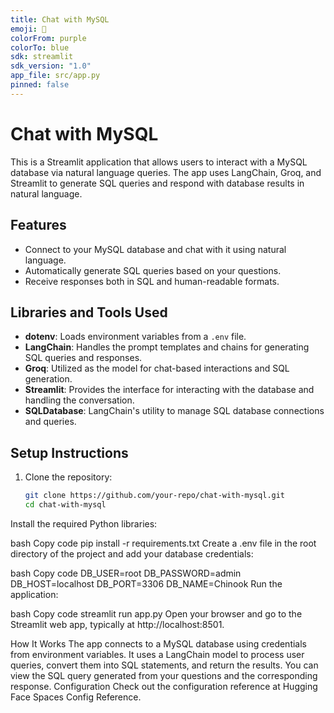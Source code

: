 ```yaml
---
title: Chat with MySQL
emoji: 💬
colorFrom: purple
colorTo: blue
sdk: streamlit
sdk_version: "1.0"
app_file: src/app.py
pinned: false
---
```


# Chat with MySQL

This is a Streamlit application that allows users to interact with a MySQL database via natural language queries. The app uses LangChain, Groq, and Streamlit to generate SQL queries and respond with database results in natural language.

## Features
- Connect to your MySQL database and chat with it using natural language.
- Automatically generate SQL queries based on your questions.
- Receive responses both in SQL and human-readable formats.

## Libraries and Tools Used
- **dotenv**: Loads environment variables from a `.env` file.
- **LangChain**: Handles the prompt templates and chains for generating SQL queries and responses.
- **Groq**: Utilized as the model for chat-based interactions and SQL generation.
- **Streamlit**: Provides the interface for interacting with the database and handling the conversation.
- **SQLDatabase**: LangChain's utility to manage SQL database connections and queries.
  
## Setup Instructions

1. Clone the repository:
   ```bash
   git clone https://github.com/your-repo/chat-with-mysql.git
   cd chat-with-mysql
Install the required Python libraries:

bash
Copy code
pip install -r requirements.txt
Create a .env file in the root directory of the project and add your database credentials:

bash
Copy code
DB_USER=root
DB_PASSWORD=admin
DB_HOST=localhost
DB_PORT=3306
DB_NAME=Chinook
Run the application:

bash
Copy code
streamlit run app.py
Open your browser and go to the Streamlit web app, typically at http://localhost:8501.

How It Works
The app connects to a MySQL database using credentials from environment variables.
It uses a LangChain model to process user queries, convert them into SQL statements, and return the results.
You can view the SQL query generated from your questions and the corresponding response.
Configuration
Check out the configuration reference at Hugging Face Spaces Config Reference.

